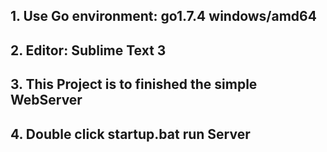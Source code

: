 ## 1. Use Go environment:  go1.7.4 windows/amd64
## 2. Editor: Sublime Text 3
## 3. This Project is to finished the simple WebServer
## 4. Double click startup.bat run Server
